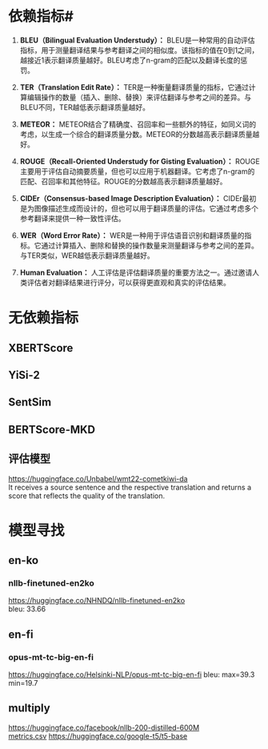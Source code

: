 # 依赖指标#

<ol><li><p><strong>BLEU（Bilingual Evaluation Understudy）：</strong> BLEU是一种常用的自动评估指标，用于测量翻译结果与参考翻译之间的相似度。该指标的值在0到1之间，越接近1表示翻译质量越好。BLEU考虑了n-gram的匹配以及翻译长度的惩罚。</p></li><li><p><strong>TER（Translation Edit Rate）：</strong> TER是一种衡量翻译质量的指标，它通过计算编辑操作的数量（插入、删除、替换）来评估翻译与参考之间的差异。与BLEU不同，TER越低表示翻译质量越好。</p></li><li><p><strong>METEOR：</strong> METEOR结合了精确度、召回率和一些额外的特征，如同义词的考虑，以生成一个综合的翻译质量分数。METEOR的分数越高表示翻译质量越好。</p></li><li><p><strong>ROUGE（Recall-Oriented Understudy for Gisting Evaluation）：</strong> ROUGE主要用于评估自动摘要质量，但也可以应用于机器翻译。它考虑了n-gram的匹配、召回率和其他特征。ROUGE的分数越高表示翻译质量越好。</p></li><li><p><strong>CIDEr（Consensus-based Image Description Evaluation）：</strong> CIDEr最初是为图像描述生成而设计的，但也可以用于翻译质量的评估。它通过考虑多个参考翻译来提供一种一致性评估。</p></li><li><p><strong>WER（Word Error Rate）：</strong> WER是一种用于评估语音识别和翻译质量的指标。它通过计算插入、删除和替换的操作数量来测量翻译与参考之间的差异。与TER类似，WER越低表示翻译质量越好。</p></li><li><p><strong>Human Evaluation：</strong> 人工评估是评估翻译质量的重要方法之一。通过邀请人类评估者对翻译结果进行评分，可以获得更直观和真实的评估结果。</p></li></ol>

# 无依赖指标 #

## XBERTScore ##

## YiSi-2 ##

## SentSim ##
  
## BERTScore-MKD ##
## 评估模型 ##
https://huggingface.co/Unbabel/wmt22-cometkiwi-da  \
It receives a source sentence and the respective translation and returns a score that reflects the quality of the translation.

# 模型寻找 # 
## en-ko ##
### nllb-finetuned-en2ko ### 
https://huggingface.co/NHNDQ/nllb-finetuned-en2ko \
bleu: 33.66
## en-fi ##
### opus-mt-tc-big-en-fi ###
https://huggingface.co/Helsinki-NLP/opus-mt-tc-big-en-fi
bleu: max=39.3 min=19.7
## multiply ##
https://huggingface.co/facebook/nllb-200-distilled-600M \
[metrics.csv](metrics.csv)
https://huggingface.co/google-t5/t5-base
